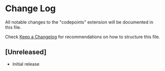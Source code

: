# Change Log

All notable changes to the "codepoints" extension will be documented in this file.

Check [Keep a Changelog](http://keepachangelog.com/) for recommendations on how to structure this file.

## [Unreleased]

- Initial release
